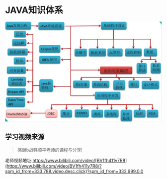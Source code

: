# JAVA知识体系

![An image](./images/11/04.png)

## 学习视频来源

> 感谢b战韩顺平老师的课程与分享!

老师视频地址:https://www.bilibili.com/video/[BV1fh411y7R8](https://www.bilibili.com/video/BV1fh411y7R8/?spm_id_from=333.788.video.desc.click)?spm_id_from=333.999.0.0

